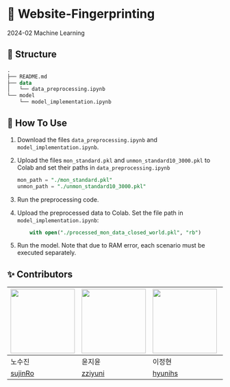 # 👾 Website-Fingerprinting
2024-02 Machine Learning

## 🌲 Structure

```sql
.
├── README.md
├── data
│   └── data_preprocessing.ipynb
└── model
    └── model_implementation.ipynb
```

## 💫 How To Use

1. Download the files `data_preprocessing.ipynb` and `model_implementation.ipynb`.
2. Upload the files `mon_standard.pkl` and `unmon_standard10_3000.pkl` to Colab and set their paths in `data_preprocessing.ipynb`
    
    ```sql
    mon_path = "./mon_standard.pkl"
    unmon_path = "./unmon_standard10_3000.pkl"
    ```
    
3. Run the preprocessing code.
4. Upload the preprocessed data to Colab. Set the file path in `model_implementation.ipynb`:
    
    ```sql
    	with open("./processed_mon_data_closed_world.pkl", "rb")
    ```
    
5. Run the model. Note that due to RAM error, each scenario must be executed separately.

## ✨ Contributors
| <img width=150px src="https://github.com/sujinRo.png"/> | <img width=150px src="https://github.com/zziyuni.png"/> | <img width=150px src="https://github.com/hyunihs.png"/> | <img width=150px src="https://github.com/suhhyun524.png"/> | <img width=150px src="https://github.com/yunji118.png"/> |
| --- | --- | --- | --- | --- |
| 노수진 | 윤지윤 | 이정현 | 최수현 | 하윤지 |
| [sujinRo](https://github.com/sujinRo) | [zziyuni](https://github.com/zziyuni) | [hyunihs](https://github.com/hyunihs) | [suhhyun524](https://github.com/suhhyun524) | [yunji118](https://github.com/yunji118) |
